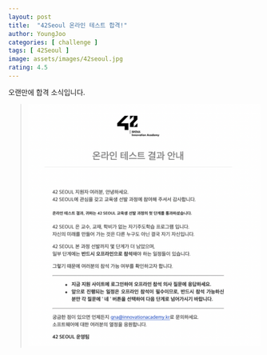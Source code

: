 ```yaml
---
layout: post
title:  "42Seoul 온라인 테스트 합격!"
author: YoungJoo
categories: [ challenge ]
tags: [ 42Seoul ]
image: assets/images/42seoul.jpg
rating: 4.5
---
```


오랜만에 합격 소식입니다. 

> ![image](/assets/images/42seoul_pass.png)

